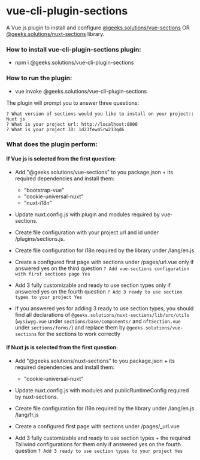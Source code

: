 # vue-cli-plugin-sections

A Vue js plugin to install and configure [@geeks.solutions/vue-sections](https://www.npmjs.com/package/@geeks.solutions/vue-sections) OR [@geeks.solutions/nuxt-sections](https://www.npmjs.com/package/@geeks.solutions/nuxt-sections) library.

### How to install vue-cli-plugin-sections plugin:

 - npm i @geeks.solutions/vue-cli-plugin-sections

### How to run the plugin:

 - vue invoke @geeks.solutions/vue-cli-plugin-sections

The plugin will prompt you to answer three questions:

````
? What version of sections would you like to install on your project:: Nuxt js
? What is your project url: http://localhost:8000
? What is your project ID: 1d23few45rw213qd6
````

### What does the plugin perform:

#### If Vue js is selected from the first question:

 * Add "@geeks.solutions/vue-sections" to you package.json + its required dependencies and install them:
    - "bootstrap-vue"
    - "cookie-universal-nuxt"
    - "nuxt-i18n"

 * Update nuxt.config.js with plugin and modules required by vue-sections.

 * Create file configuration with your project url and id under /plugins/sections.js.

 * Create file configuration for i18n required by the library under /lang/en.js

 * Create a configured first page with sections under /pages/url.vue only if answered yes on the third question
``? Add vue-sections configuration with first sections page Yes``

 * Add 3 fully customizable and ready to use section types only if answered yes on the fourth question
``? Add 3 ready to use section types to your project Yes``

 * If you answered yes for adding 3 ready to use section types, you should find all declarations of `@geeks.solutions/nuxt-sections/lib/src/utils` (`wysiwyg.vue` under `sections/base/components/` and `nftSection.vue` under `sections/forms/`) and replace them by `@geeks.solutions/vue-sections` for the sections to work correctly


#### If Nuxt js is selected from the first question:

 * Add "@geeks.solutions/nuxt-sections" to you package.json + its required dependencies and install them:
    - "cookie-universal-nuxt"

 * Update nuxt.config.js with modules and publicRuntimeConfig required by nuxt-sections.
 
 * Create file configuration for i18n required by the library under /lang/en.js /lang/fr.js

 * Create a configured first page with sections under /pages/_url.vue

 * Add 3 fully customizable and ready to use section types + the required Tailwind configurations for them only if answered yes on the fourth question
``? Add 3 ready to use section types to your project Yes``

